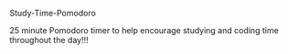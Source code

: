 Study-Time-Pomodoro

25 minute Pomodoro timer to help encourage studying and coding time throughout the day!!!
